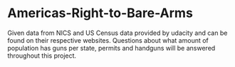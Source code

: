 # Americas-Right-to-Bare-Arms
Given data from NICS and US Census data provided by udacity and can be found on their respective websites. Questions about what amount of population has guns per state, permits and handguns will be answered throughout this project.
